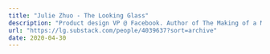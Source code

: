 ```yaml
---
title: "Julie Zhuo - The Looking Glass"
description: "Product design VP @ Facebook. Author of The Making of a Manager https://t.co/IfSZWJfEhT. I love people, words, and food. Join my Q&A mailing list ⬇️"
url: "https://lg.substack.com/people/4039637?sort=archive"
date: 2020-04-30
---
```

